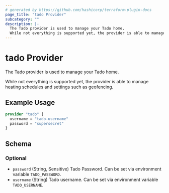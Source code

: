 ```yaml
---
# generated by https://github.com/hashicorp/terraform-plugin-docs
page_title: "tado Provider"
subcategory: ""
description: |-
  The Tado provider is used to manage your Tado home.
  While not everything is supported yet, the provider is able to manage heating schedules and settings such as geofencing.
---
```


# tado Provider

The Tado provider is used to manage your Tado home.

While not everything is supported yet, the provider is able to manage heating schedules and settings such as geofencing.

## Example Usage

```terraform
provider "tado" {
  username = "tado-username"
  password = "supersecret"
}
```

<!-- schema generated by tfplugindocs -->
## Schema

### Optional

- `password` (String, Sensitive) Tado Password. Can be set via environment variable `TADO_PASSWORD`.
- `username` (String) Tado username. Can be set via environment variable `TADO_USERNAME`.

